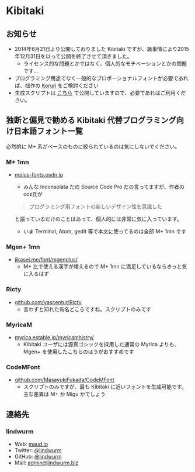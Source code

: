 # Kibitaki

## お知らせ

* 2014年6月21日より公開しておりました Kibitaki ですが、諸事情により2015年12月31日を以って公開を終了させて頂きました。
  * ライセンス的な問題とかではなく、個人的なモチベーションとかの問題です…
* プログラミング用途でなく一般的なプロポーショナルフォントが必要であれば、拙作の [Koruri](http://koruri.lindwurm.biz) をご検討ください
* 生成スクリプトは [こちら](https://gist.github.com/lindwurm/a581d04861fc9f469ad2) で公開していますので、必要であればご利用ください。

## 独断と偏見で勧める Kibitaki 代替プログラミング向け日本語フォント一覧

必然的に M+ 系がベースのものに絞られているのは気にしないでください。

### M+ 1mn

* [mplus-fonts.osdn.jp](http://mplus-fonts.osdn.jp/about.html)
  * みんな Inconsolata だの Source Code Pro だの言ってますが、作者のcoz氏が
  > プログラミング用フォントの新しいデザイン性を意識した

    と謳っているだけのことはあって、個人的には非常に気に入っています。
  * いま Terminal, Atom, gedit 等で本文に使ってるのは全部 M+ 1mn です

### Mgen+ 1mn

* [jikasei.me/font/mgenplus/](http://jikasei.me/font/mgenplus/)
  * M+ 比で使える漢字が増えるので M+ 1mn に満足しているならきっと気に入るはず

### Ricty

* [github.com/yascentur/Ricty](https://github.com/yascentur/Ricty)
  * 言わずと知れた有名どころですね。スクリプトのみです

### MyricaM

* [myrica.estable.jp/myricamhistry/](http://myrica.estable.jp/myricamhistry/)
  * Kibitaki ユーザには源真ゴシックを採用した通常の Myrica よりも、 Mgen+ を使用したこちらのほうがおすすめです

### CodeMFont

* [github.com/MasayukiFukada/CodeMFont](https://github.com/MasayukiFukada/CodeMFont)
  * スクリプトのみですが、最も Kibitaki に近いフォントを生成可能です。主な差異は M+ か Migu かでしょう

## 連絡先

### lindwurm

* Web: [maud.io](https://maud.io)
* Twitter: [@lindwurm](https://twitter.com/lindwurm)
* GitHub: [@lindwurm](https://github.com/lindwurm)
* Mail: admin@lindwurm.biz

